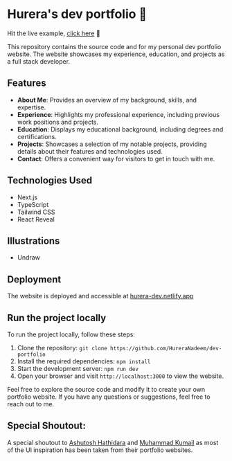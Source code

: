# Hurera's dev portfolio 💯

Hit the live example, [click here](https://hurera-dev.netlify.app) 🚀

This repository contains the source code and for my personal dev portfolio website. The website showcases my experience, education, and projects as a full stack developer.

## Features

- **About Me**: Provides an overview of my background, skills, and expertise.
- **Experience**: Highlights my professional experience, including previous work positions and projects.
- **Education**: Displays my educational background, including degrees and certifications.
- **Projects**: Showcases a selection of my notable projects, providing details about their features and technologies used.
- **Contact**: Offers a convenient way for visitors to get in touch with me.

## Technologies Used

- Next.js
- TypeScript
- Tailwind CSS
- React Reveal

## Illustrations

- Undraw

## Deployment

The website is deployed and accessible at [hurera-dev.netlify.app](https://hurera-dev.netlify.app)

## Run the project locally

To run the project locally, follow these steps:

1. Clone the repository: `git clone https://github.com/HureraNadeem/dev-portfolio`
2. Install the required dependencies: `npm install`
3. Start the development server: `npm run dev`
4. Open your browser and visit `http://localhost:3000` to view the website.

Feel free to explore the source code and modify it to create your own portfolio website. If you have any questions or suggestions, feel free to reach out to me.

## Special Shoutout:

A special shoutout to [Ashutosh Hathidara](https://github.com/ashutosh1919) and [Muhammad Kumail](https://github.com/mkumail1) as most of the UI inspiration has been taken from their portfolio websites.


